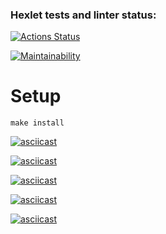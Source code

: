 ### Hexlet tests and linter status:
[![Actions Status](https://github.com/instatrav18/fullstack-javascript-project-44/actions/workflows/hexlet-check.yml/badge.svg)](https://github.com/instatrav18/fullstack-javascript-project-44/actions)

[![Maintainability](https://api.codeclimate.com/v1/badges/478f7d7a2ac1aab4c5e4/maintainability)](https://codeclimate.com/github/instatrav18/fullstack-javascript-project-44/maintainability)

# Setup

`make install`

[![asciicast](https://asciinema.org/a/x6DqSBwsz6Y3Mx3iEQDcdWN7Z.svg)](https://asciinema.org/a/x6DqSBwsz6Y3Mx3iEQDcdWN7Z)

[![asciicast](https://asciinema.org/a/dVHAoMP72LpCAoP4JCxq4Jxru.svg)](https://asciinema.org/a/dVHAoMP72LpCAoP4JCxq4Jxru)

[![asciicast](https://asciinema.org/a/RsDw3vtm1KjyuiH63xtbF9HIX.svg)](https://asciinema.org/a/RsDw3vtm1KjyuiH63xtbF9HIX)

[![asciicast](https://asciinema.org/a/X0J8AbOtnX57rF4GSPO3x7E2v.svg)](https://asciinema.org/a/X0J8AbOtnX57rF4GSPO3x7E2v)

[![asciicast](https://asciinema.org/a/duqfsMzoqxafJQmyHQmf3Uc3E.svg)](https://asciinema.org/a/duqfsMzoqxafJQmyHQmf3Uc3E)
